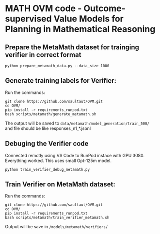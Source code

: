 # MATH OVM code - Outcome-supervised Value Models for Planning in Mathematical Reasoning

## Prepare the MetaMath dataset for trainging verifier in correct format

```
python prepare_metamath_data.py --data_size 1000
```


## Generate training labels for Verifier:
Run the commands:
```
git clone https://github.com/saultaut/OVM.git
cd OVM/
pip install -r requirements_runpod.txt
bash scripts/metamath/generate_metamath.sh
```
The output will be saved to `data/metamath/model_generation/train_500/` and file should be like responses_n1_*.jsonl

## Debuging the Verifier code

Connected remotly using VS Code to RunPod instace with GPU 3080. Everything worked. This uses small Opt-125m model.

```
python train_verifier_debug_metamath.py
```

## Train Verifier on MetaMath dataset:
Run the commands:
```
git clone https://github.com/saultaut/OVM.git
cd OVM/
pip install -r requirements_runpod.txt
bash scripts/metamath/train_verifier_metamath.sh
```

Output will be save in `/models/metamath/verifiers/`